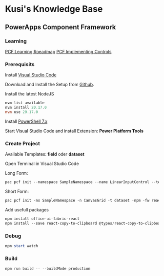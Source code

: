 # Kusi's Knowledge Base

## PowerApps Component Framework

### Learning

[PCF Learning Roeadmap](https://dianabirkelbach.wordpress.com/2024/04/03/pcf-learning-roadmap/)
[PCF Implementing Controls](https://learn.microsoft.com/en-us/power-apps/developer/component-framework/implementing-controls-using-typescript?tabs=before)

### Prerequisits

Install [Visual Studio Code](https://code.visualstudio.com/download)

Download and Install the Setup from [Github](https://github.com/coreybutler/nvm-windows/releases).

Install the latest NodeJS
```powershell
nvm list available
nvm install 20.17.0
nvm use 20.17.0
```

Install [PowerShell 7.x](https://learn.microsoft.com/en-us/powershell/scripting/install/installing-powershell-on-windows)

Start Visual Studio Code and install Extension: **Power Platform Tools**

### Create Project

Available Templates: **field** oder **dataset**

Open Terminal in Visual Studio Code

Long Form:
```powershell
pac pcf init --namespace SampleNamespace --name LinearInputControl --template field --run-npm-install --framework react
```

Short Form:
```powershell
pac pcf init -ns SampleNamespace -n CanvasGrid -t dataset -npm -fw react
```

Add usefull packages

```powershell
npm install office-ui-fabric-react
npm install --save react-copy-to-clipboard @types/react-copy-to-clipboard
```

### Debug

```powershell
npm start watch
```

### Build

```powershell
npm run build -- --buildMode production
```
